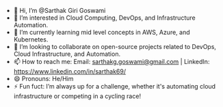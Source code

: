- 👋 Hi, I’m @Sarthak Giri Goswami
- 👀 I’m interested in Cloud Computing, DevOps, and Infrastructure Automation.
- 🌱 I’m currently learning mid level concepts in AWS, Azure, and Kubernetes.
- 💞️ I’m looking to collaborate on open-source projects related to DevOps, Cloud Infrastructure, and Automation.
- 📫 How to reach me: Email: sarthakg.goswami@gmail.com | LinkedIn: https://www.linkedin.com/in/sarthak69/
- 😄 Pronouns: He/Him
- ⚡ Fun fuct: I’m always up for a challenge, whether it's automating cloud infrastructure or competing in a cycling race!


<!---
Sarthak2025/Sarthak2025 is a ✨ special ✨ repository because its `README.md` (this file) appears on your GitHub profile.
You can click the Preview link to take a look at your changes.
--->
